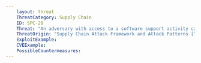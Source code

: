 ```yaml
---
    layout: threat
    ThreatCategory: Supply Chain
    ID: SPC-20
    Threat: "An adversary with access to a software support activity can substitute malicious software for a legitimate component during a software upgrade"
    ThreatOrigin: "Supply Chain Attack Framework and Attack Patterns [^142]"
    ExploitExample:
    CVEExample:
    PossibleCountermeasures:
---
```


